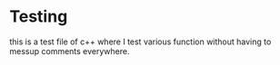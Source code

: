 # Testing
this is a test file of c++ where I test various function without having to messup comments everywhere.
